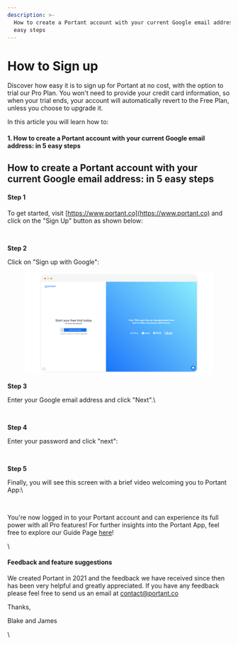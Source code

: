 ```yaml
---
description: >-
  How to create a Portant account with your current Google email address: in 5
  easy steps
---
```


# How to Sign up

Discover how easy it is to sign up for Portant at no cost, with the option to trial our Pro Plan. You won't need to provide your credit card information, so when your trial ends, your account will automatically revert to the Free Plan, unless you choose to upgrade it.



In this article you will learn how to:

#### 1. How to create a Portant account with your current Google email address: in 5 easy steps

## How to create a Portant account with your current Google email address: in 5 easy steps

#### Step 1

To get started, visit [https://www.portant.co](https://www.portant.co)  and click on the "Sign Up" button as shown below:

<figure><img src="https://lh7-us.googleusercontent.com/7Pnnu73YdPRNU3Cn291863DDUehWkwIpijryEC6wZlfMP0qiAciPEsdwjeYkiQwi9XSa1TxMvFWkpV-Geh569HqcRdT17aBmWRBg2iFRNYk_2lNDwEhb84AFlY-e9Z26mL6uF9QJ8wYFb47cF4rV50k" alt=""><figcaption></figcaption></figure>

**Step 2**

Click on "Sign up with Google":

<figure><img src="../../.gitbook/assets/pika-1715803715782-1x.png" alt=""><figcaption></figcaption></figure>

**Step 3**

Enter your Google email address and click "Next".\


<figure><img src="https://lh7-us.googleusercontent.com/iZDfprvh-ICq16NZE7US0MMRR9TDCLiyIKVqPNwOmOSsiVzP5OyzTK3YafKfAP8ZBuxcrPlS4hgZjigatwXmxyQgJOiGnOWQFg0Q3ksoJVN0yYTGtj1WQrf_EougC8D3iDGNP9yD7SRK0nT4tKi9b14" alt=""><figcaption></figcaption></figure>

**Step 4**

Enter your password and click "next":

<figure><img src="https://lh7-us.googleusercontent.com/Rn8_k-KQ5Iz3n_xCDBb4FC9apwvDnogGVVNjULzaA29aYHKc1OjmeRZxl9TQ_VDQeS0FVdh5F8fYZNtk6K7ydrdmXfrP8g86v4jI4_stbxjuM8d4ykvO-OIVuQDd-JWAkAURr8Bq-cZxpvoEarv9oss" alt=""><figcaption></figcaption></figure>

**Step 5**

Finally, you will see this screen with a brief video welcoming you to Portant App:\


<figure><img src="https://lh7-us.googleusercontent.com/cYT7QT5Es-ubBYEcOHrfu4_z_GmbAWl-MpMdx189m61amkFqrUhLAAEopykvi37T8qTQYmX3hUjxA4ZyCpVb9RyzkJdNYrx6499tZ5k4EtxMwMDSS1QT9-omw7vxYQ8dKInSYpfDoJGHZJPKx9OlrYU" alt=""><figcaption></figcaption></figure>

You're now logged in to your Portant account and can experience its full power with all Pro features! For further insights into the Portant App, feel free to explore our Guide Page [here](https://docs.portant.co/portant-docs)!

\


#### Feedback and feature suggestions

We created Portant in 2021 and the feedback we have received since then has been very helpful and greatly appreciated. If you have any feedback please feel free to send us an email at contact@portant.co

Thanks,

Blake and James

\
